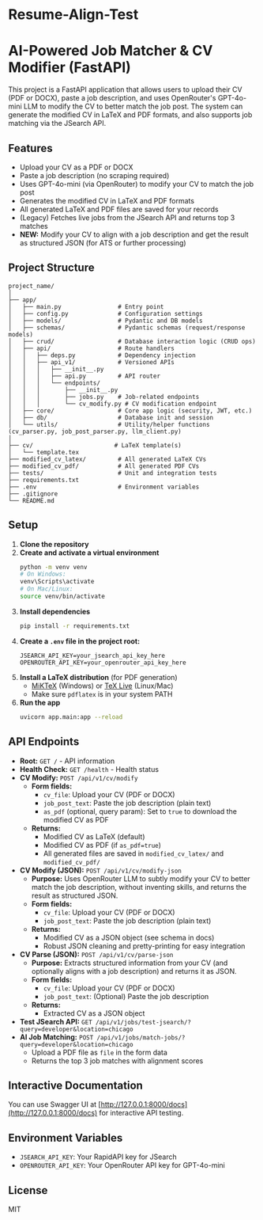 # Resume-Align-Test

# AI-Powered Job Matcher & CV Modifier (FastAPI)

This project is a FastAPI application that allows users to upload their CV (PDF or DOCX), paste a job description, and uses OpenRouter's GPT-4o-mini LLM to modify the CV to better match the job post. The system can generate the modified CV in LaTeX and PDF formats, and also supports job matching via the JSearch API.

## Features
- Upload your CV as a PDF or DOCX
- Paste a job description (no scraping required)
- Uses GPT-4o-mini (via OpenRouter) to modify your CV to match the job post
- Generates the modified CV in LaTeX and PDF formats
- All generated LaTeX and PDF files are saved for your records
- (Legacy) Fetches live jobs from the JSearch API and returns top 3 matches
- **NEW:** Modify your CV to align with a job description and get the result as structured JSON (for ATS or further processing)

## Project Structure
```
project_name/
│
├── app/
│   ├── main.py                # Entry point
│   ├── config.py              # Configuration settings
│   ├── models/                # Pydantic and DB models
│   ├── schemas/               # Pydantic schemas (request/response models)
│   ├── crud/                  # Database interaction logic (CRUD ops)
│   ├── api/                   # Route handlers
│   │   ├── deps.py            # Dependency injection
│   │   ├── api_v1/            # Versioned APIs
│   │   │   ├── __init__.py
│   │   │   ├── api.py         # API router
│   │   │   └── endpoints/
│   │   │       ├── __init__.py
│   │   │       ├── jobs.py    # Job-related endpoints
│   │   │       └── cv_modify.py # CV modification endpoint
│   ├── core/                  # Core app logic (security, JWT, etc.)
│   ├── db/                    # Database init and session
│   └── utils/                 # Utility/helper functions (cv_parser.py, job_post_parser.py, llm_client.py)
│
├── cv/                       # LaTeX template(s)
│   └── template.tex
├── modified_cv_latex/         # All generated LaTeX CVs
├── modified_cv_pdf/           # All generated PDF CVs
├── tests/                     # Unit and integration tests
├── requirements.txt
├── .env                       # Environment variables
├── .gitignore
└── README.md
```

## Setup

1. **Clone the repository**
2. **Create and activate a virtual environment**
   ```bash
   python -m venv venv
   # On Windows:
   venv\Scripts\activate
   # On Mac/Linux:
   source venv/bin/activate
   ```
3. **Install dependencies**
   ```bash
   pip install -r requirements.txt
   ```
4. **Create a `.env` file in the project root:**
   ```env
   JSEARCH_API_KEY=your_jsearch_api_key_here
   OPENROUTER_API_KEY=your_openrouter_api_key_here
   ```
5. **Install a LaTeX distribution** (for PDF generation)
   - [MiKTeX](https://miktex.org/download) (Windows) or [TeX Live](https://www.tug.org/texlive/) (Linux/Mac)
   - Make sure `pdflatex` is in your system PATH
6. **Run the app**
   ```bash
   uvicorn app.main:app --reload
   ```

## API Endpoints

- **Root:** `GET /` - API information
- **Health Check:** `GET /health` - Health status
- **CV Modify:** `POST /api/v1/cv/modify`
  - **Form fields:**
    - `cv_file`: Upload your CV (PDF or DOCX)
    - `job_post_text`: Paste the job description (plain text)
    - `as_pdf` (optional, query param): Set to `true` to download the modified CV as PDF
  - **Returns:**
    - Modified CV as LaTeX (default)
    - Modified CV as PDF (if `as_pdf=true`)
    - All generated files are saved in `modified_cv_latex/` and `modified_cv_pdf/`
- **CV Modify (JSON):** `POST /api/v1/cv/modify-json`
  - **Purpose:** Uses OpenRouter LLM to subtly modify your CV to better match the job description, without inventing skills, and returns the result as structured JSON.
  - **Form fields:**
    - `cv_file`: Upload your CV (PDF or DOCX)
    - `job_post_text`: Paste the job description (plain text)
  - **Returns:**
    - Modified CV as a JSON object (see schema in docs)
    - Robust JSON cleaning and pretty-printing for easy integration
- **CV Parse (JSON):** `POST /api/v1/cv/parse-json`
  - **Purpose:** Extracts structured information from your CV (and optionally aligns with a job description) and returns it as JSON.
  - **Form fields:**
    - `cv_file`: Upload your CV (PDF or DOCX)
    - `job_post_text`: (Optional) Paste the job description
  - **Returns:**
    - Extracted CV as a JSON object
- **Test JSearch API:** `GET /api/v1/jobs/test-jsearch/?query=developer&location=chicago`
- **AI Job Matching:** `POST /api/v1/jobs/match-jobs/?query=developer&location=chicago`
  - Upload a PDF file as `file` in the form data
  - Returns the top 3 job matches with alignment scores

## Interactive Documentation

You can use Swagger UI at [http://127.0.0.1:8000/docs](http://127.0.0.1:8000/docs) for interactive API testing.

## Environment Variables
- `JSEARCH_API_KEY`: Your RapidAPI key for JSearch
- `OPENROUTER_API_KEY`: Your OpenRouter API key for GPT-4o-mini

## License
MIT
